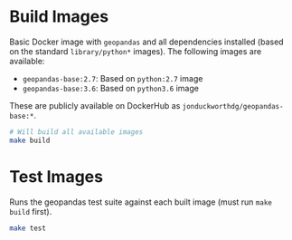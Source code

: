 # Build Images

Basic Docker image with `geopandas` and all dependencies installed (based
on the standard `library/python*` images). The following images are available:

* `geopandas-base:2.7`: Based on `python:2.7` image
* `geopandas-base:3.6`: Based on `python3.6` image

These are publicly available on DockerHub as `jonduckworthdg/geopandas-base:*`.

```bash
# Will build all available images
make build
```

# Test Images

Runs the geopandas test suite against each built image (must run `make build` first).

```bash
make test
```
